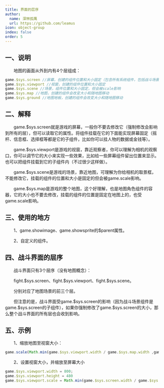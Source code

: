 ```yaml
---
title: 界面的层序
author:
  name: 深林孤鹰
  url: https://github.com/leamus
icon: object-group
index: false
order: 5
---
```


## 一、说明

&emsp;&emsp;地图的画面从外到内有4个层组成：

```js
game.$sys.screen //屏幕，创建的组件位置和大小固定（包含所有系统组件，包括战斗场景、摇杆、消息框、对话框等）
game.$sys.viewport //视窗，创建的组件位置和大小固定
game.$sys.scene //场景，组件位置和大小固定，但会被scale影响
game.$sys.map //地图，创建的组件会改变大小和随地图移动
game.$sys.ground //地图地板，创建的组件会改变大小和随地图移动
```

## 二、解释

&emsp;&emsp;game.\$sys.screen就是游戏的屏幕，一般你不要去修改它（强制修改会影响到所有的层），但可以读取它的属性。将组件挂载在它的下面能实现屏幕固定（摇杆、信息框、选择框等都是它的子组件，比如你可以挂人物的数据或金钱等）。

&emsp;&emsp;game.\$sys.viewport是游戏的视窗，靠近观察者，你可以理解为相机的观察口，你可以调节它的大小来实现一些效果，比如给一些屏幕组件留出位置来显示。也可以把组件挂载到它的子组件内（不过很少这样做）。

&emsp;&emsp;game.\$sys.scene是游戏的场景，靠近地图，可理解为你给相机的取景框，不能修改它，挂载的组件的位置和大小是固定的但会被game.scale影响。

&emsp;&emsp;game.\$sys.map是游戏的整个地图，这个好理解，也是地图角色组件的容器，它的大小也不要去修改，挂载的组件的位置是固定在地图上的，也受game.scale影响。

## 三、使用的地方

&emsp;&emsp;1、game.showimage、game.showsprite的\$parent属性。

&emsp;&emsp;2、自定义的组件。

## 四、战斗界面的层序

&emsp;&emsp;战斗界面只有3个层序（没有地图概念）：

&emsp;&emsp;fight.\$sys.screen、fight.\$sys.viewport、fight.\$sys.scene。

&emsp;&emsp;分别对应了地图场景的前三个层。

&emsp;&emsp;但注意的是，战斗界面受game.\$sys.screen的影响（因为战斗场景组件是game.\$sys.screen的子组件），如果你强制修改了game.\$sys.screen的大小，那么整个战斗界面的所有层也会收到影响。

## 五、示例

&emsp;&emsp;1、缩放地图至视窗大小：

```js
game.scale(Math.min(game.$sys.viewport.width / game.$sys.map.width ,game.$sys.viewport.height / game.$sys.map.height))
```

&emsp;&emsp;2、设置视窗大小，并缩放至屏幕大小

```js
game.$sys.viewport.width = 800;
game.$sys.viewport.height = 480
game.$sys.viewport.scale = Math.min(game.$sys.screen.width / game.$sys.viewport.width ,game.$sys.screen.height / game.$sys.viewport.height)
```

<Catalog />

<!-- markdownlint-disable-file MD033 MD013 -->
